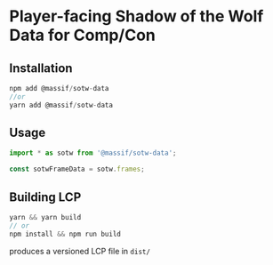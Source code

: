 # Player-facing Shadow of the Wolf Data for Comp/Con

## Installation

```js
npm add @massif/sotw-data
//or
yarn add @massif/sotw-data
```

## Usage

```js
import * as sotw from '@massif/sotw-data';

const sotwFrameData = sotw.frames;
```

## Building LCP

```js
yarn && yarn build
// or
npm install && npm run build
```

produces a versioned LCP file in `dist/`
